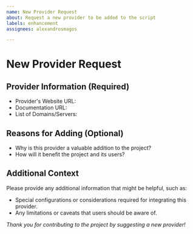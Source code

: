 ```yaml
---
name: New Provider Request
about: Request a new provider to be added to the script
labels: enhancement
assignees: alexandrosmagos

---
```


# New Provider Request

## Provider Information (Required)

- Provider's Website URL:
- Documentation URL:
- List of Domains/Servers:

## Reasons for Adding (Optional)

- Why is this provider a valuable addition to the project?
- How will it benefit the project and its users?

## Additional Context

Please provide any additional information that might be helpful, such as:
- Special configurations or considerations required for integrating this provider.
- Any limitations or caveats that users should be aware of.

_Thank you for contributing to the project by suggesting a new provider!_